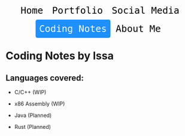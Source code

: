 <html>
<!--Navigation Menu-->
    <div class="nav nav-pills menubar">
        <a class="nav-item" href="/index.html">Home</a>
        <a class="nav-item">Portfolio</a>
        <a class="nav-item"
           href="#">Social Media</a>
        <a class="active nav-item" href="#">Coding Notes</a>
        <a class="nav-item" href="#">About Me</a>
    </div>
<!--End Navigation Menu-->
</html>

<style>
.menubar {
text-align: center;
width: auto;
height: 90px;
}
.nav-item{
    position: static;
    display: inline-block;
    color: black;
    font-family: monospace;
    text-align: center;
    padding: 10px;
    text-decoration: none;
    font-size: 25px;
    font-size-adjust: auto;
    border-radius: 5px;
}
.nav-item:hover{
    background-color: #ddd;
    color: dodgerblue;
}
.nav-item.active{
    background-color: dodgerblue;
    color: white;
}
</style>

# Coding Notes by Issa

## Languages covered:
- C/C++ (WIP)
- x86 Assembly (WIP)

- Java (Planned)
- Rust (Planned)
